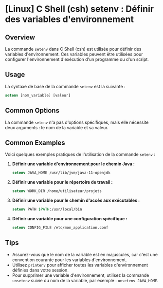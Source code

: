 # [Linux] C Shell (csh) setenv : Définir des variables d'environnement

## Overview
La commande `setenv` dans C Shell (csh) est utilisée pour définir des variables d'environnement. Ces variables peuvent être utilisées pour configurer l'environnement d'exécution d'un programme ou d'un script.

## Usage
La syntaxe de base de la commande `setenv` est la suivante :

```csh
setenv [nom_variable] [valeur]
```

## Common Options
La commande `setenv` n'a pas d'options spécifiques, mais elle nécessite deux arguments : le nom de la variable et sa valeur.

## Common Examples
Voici quelques exemples pratiques de l'utilisation de la commande `setenv` :

1. **Définir une variable d'environnement pour le chemin Java :**
   ```csh
   setenv JAVA_HOME /usr/lib/jvm/java-11-openjdk
   ```

2. **Définir une variable pour le répertoire de travail :**
   ```csh
   setenv WORK_DIR /home/utilisateur/projets
   ```

3. **Définir une variable pour le chemin d'accès aux exécutables :**
   ```csh
   setenv PATH $PATH:/usr/local/bin
   ```

4. **Définir une variable pour une configuration spécifique :**
   ```csh
   setenv CONFIG_FILE /etc/mon_application.conf
   ```

## Tips
- Assurez-vous que le nom de la variable est en majuscules, car c'est une convention courante pour les variables d'environnement.
- Utilisez `printenv` pour afficher toutes les variables d'environnement définies dans votre session.
- Pour supprimer une variable d'environnement, utilisez la commande `unsetenv` suivie du nom de la variable, par exemple : `unsetenv JAVA_HOME`.
